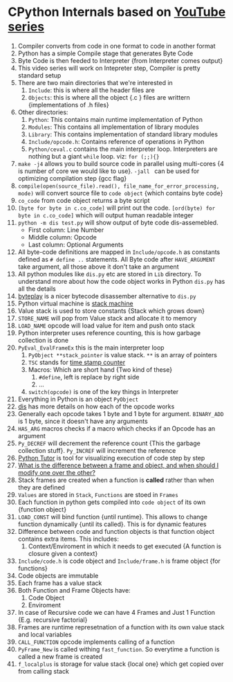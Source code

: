 # CPython Internals based on [YouTube series](https://www.youtube.com/watch?v=LhadeL7_EIU&list=PLzV58Zm8FuBL6OAv1Yu6AwXZrnsFbbR0S)

1. Compiler converts from code in one format to code in another format
1. Python has a simple Compile stage that generates Byte Code
1. Byte Code is then feeded to Interpreter {from Interpreter comes output}
1. This video series will work on Intepreter step, Compiler is pretty standard setup
1. There are two main directories that we're interested in
    1. `Include`: this is where all the header files are
    1. `Objects`: this is where all the object {.c } files are writtern {implementations of .h files}
1. Other directories:
    1. `Python`: This contains main runtime implementation of Python
    1. `Modules`: This contains all implementation of library modules
    1. `Library`: This contains implementation of standard library modules
    1. `Include/opcode.h`: Contains reference of operations in Python
    1. `Python/ceval.c` contains the main interpreter loop. Interpreters are nothing but a giant `while` loop. viz: `for (;;){}`
1. `make -j4` allows you to build source code in parallel using multi-cores {4 is number of core we would like to use}. `-jall ` can be used for optimizing compilation step {gcc flag}
1. `compile(open(source_file).read(), file_name_for_error_processing, mode)` will convert source file to `code object` {which contains byte code}
1. `co_code` from code object returns a byte script
1. `[byte for byte in c.co_code]` will print out the code. `[ord(byte) for byte in c.co_code]` which will output human readable integer
1.  `python -m dis test.py` will show output of byte code dis-assemebled. 
    - First column: Line Number
    - Middle column: Opcode
    - Last column: Optional Arguments
1. All byte-code definitions are mapped in `Include/opcode.h` as constants defined as `# define ..` statements. All Byte code after `HAVE_ARGUMENT` take argument, all those above it don't take an argument
1. All python modules like `dis.py` etc are stored in `Lib` directory. To understand more about how the code object works in Python `dis.py` has all the details
1. [byteplay](https://code.google.com/archive/p/byteplay/) is a nicer bytecode disassember alternative to `dis.py` 
1. Python virtual machine is [stack machine](https://en.wikipedia.org/wiki/Stack_machine)
1. Value stack is used to store constants {Stack which grows down}
1. `STORE_NAME` will pop from Value stack and allocate it to memory
1. `LOAD_NAME` opcode will load value for item and push onto stack
1. Python interpreter uses reference counting, this is how garbage collection is done
1. `PyEval_EvalFrameEx` this is the main interpreter loop
    1. `PyObject **stack_pointer` is value stack. `**` is an array of pointers
    1. `TSC` stands for [time stamp counter](https://en.wikipedia.org/wiki/Time_Stamp_Counter)
    1. Macros: Which are short hand {Two kind of these}
        1. `#define`, left is replace by right side
        1. ...
    1. `switch(opcode)` is one of the key things in Interpreter
1. Everything in Python is an object `PyObject`
1. [dis](https://docs.python.org/2/library/dis.html) has more details on how each of the opcode works
1. Generally each opcode takes 1 byte and 1 byte for argument. `BINARY_ADD` is 1 byte, since it doesn't have any arguments
1. `HAS_ARG` macros checks if a macro which checks if an Opcode has an argument
1. `Py_DECREF` will decrement the reference count {This the garbage collection stuff}. `Py_INCREF` will increment the reference
1. [Python Tutor](http://pythontutor.com/) is tool for visualizing execution of code step by step
1. [What is the difference between a frame and object, and when should I modify one over the other?](https://stackoverflow.com/questions/40641615/what-is-the-difference-between-a-frame-and-object-and-when-should-i-modify-one)
1. Stack frames are created when a function is **called** rather than when they are defined
1. `Values` are stored in `Stack`, `Functions` are stoed in `Frames`
1. Each function in python gets compiled into `code object` of its own {function object}
1. `LOAD_CONST` will bind function {until runtime}. This allows to change function dynamically {until its called}. This is for dynamic features
1. Difference between code and function objects is that function object contains extra items. This includes:
    1. Context/Enviroment in which it needs to get executed {A function is closure given a context}
1. `Include/code.h` is code object and `Include/frame.h` is frame object {for functions}
1. Code objects are immutable
1. Each frame has a value stack
1. Both Function and Frame Objects have:
    1. Code Object
    1. Enviroment
1. In case of Recursive code we can have 4 Frames and Just 1 Function {E.g. recursive factorial}
1. Frames are runtime represetnation of a function with its own value stack and local variables
1. `CALL_FUNCTION` opcode implements calling of a function 
1. `PyFrame_New` is called withing `fast_function`. So everytime a function is called a new frame is created
1. `f_localplus` is storage for value stack {local one} which get copied over from calling stack